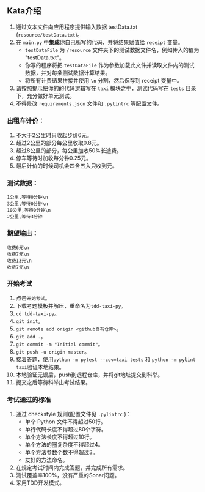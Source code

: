 ## Kata介绍

1. 通过文本文件向应用程序提供输入数据 testData.txt (`resource/testData.txt`)。
2. 在 `main.py` 中**集成**你自己所写的代码，并将结果赋值给 `receipt` 变量。
    * `testDataFile` 为 `/resource` 文件夹下的测试数据文件名，例如传入的值为 "testData.txt"。
    * 你写的程序将把 `testDataFile` 作为参数加载此文件并读取文件内的测试数据，并对每条测试数据计算结果。
    * 将所有计费结果拼接并使用 `\n` 分割，然后保存到 receipt 变量中。
3. 请按照提示把你的的代码逻辑写在 `taxi` 模块之中，测试代码写在 `tests` 目录下，充分做好单元测试。
4. 不得修改 `requirements.json` 文件和 `.pylintrc` 等配置文件。

### 出租车计价：

1. 不大于2公里时只收起步价6元。
2. 超过2公里的部分每公里收取0.8元。
3. 超过8公里的部分，每公里加收50%长途费。
4. 停车等待时加收每分钟0.25元。
5. 最后计价的时候司机会四舍五入只收到元。

### 测试数据：

```text
1公里,等待0分钟\n
3公里,等待0分钟\n
10公里,等待0分钟\n
2公里,等待3分钟
```
### 期望输出：

```text
收费6元\n
收费7元\n
收费13元\n
收费7元\n
```
### 开始考试

1. 点击`开始考试`。
2. 下载考题模板并解压，重命名为`tdd-taxi-py`。
3. `cd tdd-taxi-py`。
4. `git init`。
5. `git remote add origin <github自有仓库>`。
6. `git add .`。
7. `git commit -m "Initial commit"`。
8. `git push -u origin master`。
9. 接着答题，使用`python -m pytest --cov=taxi tests` 和 `python -m pylint taxi`验证本地结果。
10. 本地验证无误后，push到远程仓库，并将git地址提交到科举。
11. 提交之后等待科举出考试结果。

### 考试通过的标准

1. 通过 checkstyle 规则(配置文件见 `.pylintrc` )：
    * 单个 Python 文件不得超过50行。
    * 单行代码长度不得超过80个字符。
    * 单个方法长度不得超过10行。
    * 单个方法的圈复杂度不得超过4。
    * 单个方法参数个数不得超过3。
    * 友好的方法命名。
2. 在规定考试时间内完成答题，并完成所有需求。
3. 测试覆盖率100%，没有严重的Sonar问题。
4. 采用TDD开发模式。
